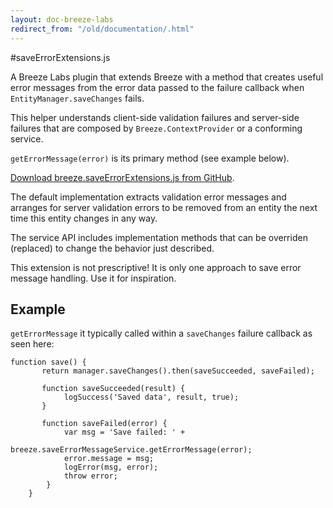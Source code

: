 ```yaml
---
layout: doc-breeze-labs
redirect_from: "/old/documentation/.html"
---
```

#saveErrorExtensions.js

A Breeze Labs plugin that extends Breeze with a method that creates useful error messages from the error data passed to the failure callback when `EntityManager.saveChanges` fails.

This helper understands client-side validation failures and server-side failures that are composed by `Breeze.ContextProvider` or a conforming service.

`getErrorMessage(error)` is its primary method (see example below).

[Download breeze.saveErrorExtensions.js from GitHub](https://github.com/Breeze/breeze.js.labs/blob/master/breeze.saveErrorExtensions.js).

The default implementation extracts validation error messages and arranges for server validation errors to be removed from an entity the next time this entity changes in any way.

The service API includes implementation methods that can be overriden (replaced) to change the behavior just described.

This extension is not prescriptive!  It is only one approach to save error message handling. Use it for inspiration.

## Example ##

`getErrorMessage` it typically called within a `saveChanges` failure callback as seen here:

    function save() {
           return manager.saveChanges().then(saveSucceeded, saveFailed);

           function saveSucceeded(result) {
                logSuccess('Saved data', result, true);
           }

           function saveFailed(error) {
                var msg = 'Save failed: ' +
                      breeze.saveErrorMessageService.getErrorMessage(error);
                error.message = msg;
                logError(msg, error);
                throw error;
            }
        }
